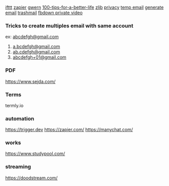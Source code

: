 [ifttt](https://ifttt.com/)
[zapier](https://zapier.com/)
[gwern](https://www.gwern.net/index)
[100-tips-for-a-better-life](https://www.lesswrong.com/posts/7hFeMWC6Y5eaSixbD/100-tips-for-a-better-life)
[zlib](https://z-lib.org/)
[privacy](https://privacy.com/)
[temp email](https://www.emailondeck.com/)
[generate email](https://getnada.com/)
[trashmail](https://trashmail.com/?lang=en)
[fbdown private video](https://fbdown.net/)

### Tricks to create multiples email with same account
ex: abcdefgh@gmail.com
1. a.bcdefgh@gmail.com
2. ab.cdefgh@gmail.com
3. abcdefgh+01@gmail.com

### PDF
https://www.sejda.com/

### Terms
termly.io

### automation
https://trigger.dev
https://zapier.com/
https://manychat.com/

### works
https://www.studypool.com/

### streaming
https://doodstream.com/
